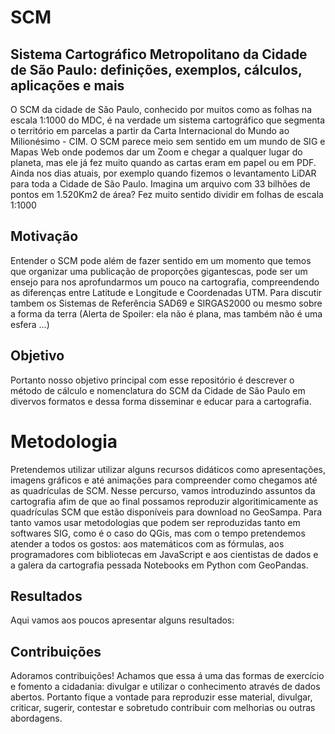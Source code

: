 # SCM
## Sistema Cartográfico Metropolitano da Cidade de São Paulo: definições, exemplos, cálculos, aplicações e mais

O SCM da cidade de São Paulo, conhecido por muitos como as folhas na escala 1:1000 do MDC, é na verdade um sistema cartográfico que segmenta o território em parcelas a partir da Carta Internacional do Mundo ao Milionésimo - CIM.
O SCM parece meio sem sentido em um mundo de SIG e Mapas Web onde podemos dar um Zoom e chegar a qualquer lugar do planeta, mas ele já fez muito quando as cartas eram em papel ou em PDF.
Ainda nos dias atuais, por exemplo quando fizemos o levantamento LiDAR para toda a Cidade de São Paulo. Imagina um arquivo com 33 bilhões de pontos em 1.520Km2 de área? Fez muito sentido dividir em folhas de escala 1:1000

## Motivação

Entender o SCM pode além de fazer sentido em um momento que temos que organizar uma publicação de proporções gigantescas, pode ser um ensejo para nos aprofundarmos um pouco na cartografia, compreendendo as diferenças entre Latitude e Longitude e Coordenadas UTM. Para discutir tambem os Sistemas de Referência SAD69 e SIRGAS2000 ou mesmo sobre a forma da terra (Alerta de Spoiler: ela não é plana, mas também não é uma esfera ...)

## Objetivo

Portanto nosso objetivo principal com esse repositório é descrever o método de cálculo e nomenclatura do SCM da Cidade de São Paulo em divervos formatos e dessa forma disseminar e educar para a cartografia.

# Metodologia

Pretendemos utilizar utilizar alguns recursos didáticos como apresentações, imagens gráficos e até animações para compreender como chegamos até as quadrículas de SCM. Nesse percurso, vamos introduzindo assuntos da cartografia afim de que ao final possamos reproduzir algoritimicamente as quadrículas SCM que estão disponíveis para download no GeoSampa.
Para tanto vamos usar metodologias que podem ser reproduzidas tanto em softwares SIG, como é o caso do QGis, mas com o tempo pretendemos atender a todos os gostos: aos matemáticos com as fórmulas, aos programadores com bibliotecas em JavaScript e aos cientistas de dados e a galera da cartografia pessada Notebooks em Python com GeoPandas.

## Resultados

Aqui vamos aos poucos apresentar alguns resultados:

## Contribuições

Adoramos contribuições! Achamos que essa á uma das formas de exercício e fomento a cidadania: divulgar e utilizar o conhecimento através de dados abertos.
Portanto fique a vontade para reproduzir esse material, divulgar, criticar, sugerir, contestar e sobretudo contribuir com melhorias ou outras abordagens. 
